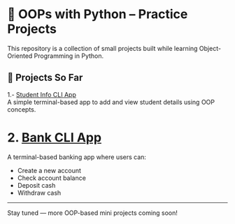 # 🐍 OOPs with Python – Practice Projects

This repository is a collection of small projects built while learning Object-Oriented Programming in Python.



## 📁 Projects So Far

1.- [Student Info CLI App](Student_Info_Manager.md)  
  A simple terminal-based app to add and view student details using OOP concepts.
# 2. [Bank CLI App](https://github.com/Adi092003/OOPs-python-/blob/main/bankcli.py)  
A terminal-based banking app where users can:
- Create a new account  
- Check account balance  
- Deposit cash  
- Withdraw cash


---

Stay tuned — more OOP-based mini projects coming soon!
